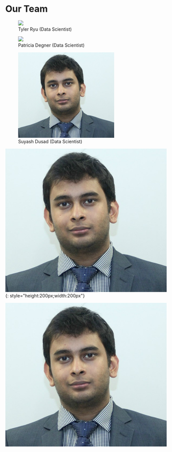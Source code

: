 # Our Team

<figure>
  <img src="img/tyler.png" width="300">
  <figcaption>Tyler Ryu (Data Scientist)</figcaption>
</figure>

<figure>
  <img src="img/patti.png" width="300">
  <figcaption>Patricia Degner (Data Scientist)</figcaption>
</figure>

<figure>
  <img src="/img/suyash.jpg" width="300">
  <figcaption>Suyash Dusad (Data Scientist)</figcaption>
</figure>

![Suyash](img/suyash.jpg "Suyash Dusad"){: style="height:200px;width:200px"}

<img alt="Suyash" src="/img/suyash.jpg" title="Suyash Dusad (Data Scientist)" />